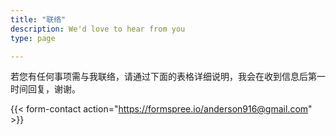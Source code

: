 ```yaml
---
title: "联络"
description: We'd love to hear from you
type: page

---
```


若您有任何事项需与我联络，请通过下面的表格详细说明，我会在收到信息后第一时间回复，谢谢。 


{{< form-contact action="https://formspree.io/anderson916@gmail.com"  >}}
